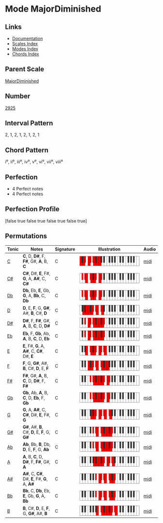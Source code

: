 # Mode MajorDiminished

## Links

- [Documentation](README.md)
- [Scales Index](Scales.md)
- [Modes Index](Modes.md)
- [Chords Index](Chords.md)

## Parent Scale

[MajorDiminished](ScaleMajorDiminished.md)

## Number

[2925](https://ianring.com/musictheory/scales/2925)

## Interval Pattern

2, 1, 2, 1, 2, 1, 2, 1

## Chord Pattern

i⁰, ii⁰, iii⁰, iv⁰, v⁰, vi⁰, vii⁰, viii⁰

## Perfection

- 4 Perfect notes
- 4 Perfect notes

## Perfection Profile

[false true false true false true false true]

## Permutations

| Tonic | Notes | Signature | Illustration | Audio |
|-------|-------|-----------|--------------|-------|
| [C](ModeCNaturalMajorDiminished.md) | **C**, D, **D#**, F, **F#**, G#, **A**, B, **C** | C | ![CNaturalMajorDiminished](ModeCNaturalMajorDiminished.png) | [midi](https://github.com/edipermadi/music/blob/main/docs/ModeCNaturalMajorDiminished.mid?raw=true) |
| [C#](ModeCSharpMajorDiminished.md) | **C#**, D#, **E**, F#, **G**, A, **A#**, C, **C#** | C | ![CSharpMajorDiminished](ModeCSharpMajorDiminished.png) | [midi](https://github.com/edipermadi/music/blob/main/docs/ModeCSharpMajorDiminished.mid?raw=true) |
| [Db](ModeDFlatMajorDiminished.md) | **Db**, Eb, **E**, Gb, **G**, A, **Bb**, C, **Db** | C | ![DFlatMajorDiminished](ModeDFlatMajorDiminished.png) | [midi](https://github.com/edipermadi/music/blob/main/docs/ModeDFlatMajorDiminished.mid?raw=true) |
| [D](ModeDNaturalMajorDiminished.md) | **D**, E, **F**, G, **G#**, A#, **B**, C#, **D** | C | ![DNaturalMajorDiminished](ModeDNaturalMajorDiminished.png) | [midi](https://github.com/edipermadi/music/blob/main/docs/ModeDNaturalMajorDiminished.mid?raw=true) |
| [D#](ModeDSharpMajorDiminished.md) | **D#**, F, **F#**, G#, **A**, B, **C**, D, **D#** | C | ![DSharpMajorDiminished](ModeDSharpMajorDiminished.png) | [midi](https://github.com/edipermadi/music/blob/main/docs/ModeDSharpMajorDiminished.mid?raw=true) |
| [Eb](ModeEFlatMajorDiminished.md) | **Eb**, F, **Gb**, Ab, **A**, B, **C**, D, **Eb** | C | ![EFlatMajorDiminished](ModeEFlatMajorDiminished.png) | [midi](https://github.com/edipermadi/music/blob/main/docs/ModeEFlatMajorDiminished.mid?raw=true) |
| [E](ModeENaturalMajorDiminished.md) | **E**, F#, **G**, A, **A#**, C, **C#**, D#, **E** | C | ![ENaturalMajorDiminished](ModeENaturalMajorDiminished.png) | [midi](https://github.com/edipermadi/music/blob/main/docs/ModeENaturalMajorDiminished.mid?raw=true) |
| [F](ModeFNaturalMajorDiminished.md) | **F**, G, **G#**, A#, **B**, C#, **D**, E, **F** | C | ![FNaturalMajorDiminished](ModeFNaturalMajorDiminished.png) | [midi](https://github.com/edipermadi/music/blob/main/docs/ModeFNaturalMajorDiminished.mid?raw=true) |
| [F#](ModeFSharpMajorDiminished.md) | **F#**, G#, **A**, B, **C**, D, **D#**, F, **F#** | C | ![FSharpMajorDiminished](ModeFSharpMajorDiminished.png) | [midi](https://github.com/edipermadi/music/blob/main/docs/ModeFSharpMajorDiminished.mid?raw=true) |
| [Gb](ModeGFlatMajorDiminished.md) | **Gb**, Ab, **A**, B, **C**, D, **Eb**, F, **Gb** | C | ![GFlatMajorDiminished](ModeGFlatMajorDiminished.png) | [midi](https://github.com/edipermadi/music/blob/main/docs/ModeGFlatMajorDiminished.mid?raw=true) |
| [G](ModeGNaturalMajorDiminished.md) | **G**, A, **A#**, C, **C#**, D#, **E**, F#, **G** | C | ![GNaturalMajorDiminished](ModeGNaturalMajorDiminished.png) | [midi](https://github.com/edipermadi/music/blob/main/docs/ModeGNaturalMajorDiminished.mid?raw=true) |
| [G#](ModeGSharpMajorDiminished.md) | **G#**, A#, **B**, C#, **D**, E, **F**, G, **G#** | C | ![GSharpMajorDiminished](ModeGSharpMajorDiminished.png) | [midi](https://github.com/edipermadi/music/blob/main/docs/ModeGSharpMajorDiminished.mid?raw=true) |
| [Ab](ModeAFlatMajorDiminished.md) | **Ab**, Bb, **B**, Db, **D**, E, **F**, G, **Ab** | C | ![AFlatMajorDiminished](ModeAFlatMajorDiminished.png) | [midi](https://github.com/edipermadi/music/blob/main/docs/ModeAFlatMajorDiminished.mid?raw=true) |
| [A](ModeANaturalMajorDiminished.md) | **A**, B, **C**, D, **D#**, F, **F#**, G#, **A** | C | ![ANaturalMajorDiminished](ModeANaturalMajorDiminished.png) | [midi](https://github.com/edipermadi/music/blob/main/docs/ModeANaturalMajorDiminished.mid?raw=true) |
| [A#](ModeASharpMajorDiminished.md) | **A#**, C, **C#**, D#, **E**, F#, **G**, A, **A#** | C | ![ASharpMajorDiminished](ModeASharpMajorDiminished.png) | [midi](https://github.com/edipermadi/music/blob/main/docs/ModeASharpMajorDiminished.mid?raw=true) |
| [Bb](ModeBFlatMajorDiminished.md) | **Bb**, C, **Db**, Eb, **E**, Gb, **G**, A, **Bb** | C | ![BFlatMajorDiminished](ModeBFlatMajorDiminished.png) | [midi](https://github.com/edipermadi/music/blob/main/docs/ModeBFlatMajorDiminished.mid?raw=true) |
| [B](ModeBNaturalMajorDiminished.md) | **B**, C#, **D**, E, **F**, G, **G#**, A#, **B** | C | ![BNaturalMajorDiminished](ModeBNaturalMajorDiminished.png) | [midi](https://github.com/edipermadi/music/blob/main/docs/ModeBNaturalMajorDiminished.mid?raw=true) |

